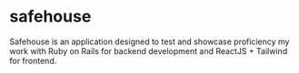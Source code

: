 # safehouse
Safehouse is an application designed to test and showcase proficiency my work with Ruby on Rails for backend development and ReactJS + Tailwind for frontend.
